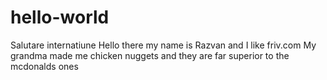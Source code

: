 # hello-world
Salutare internatiune
Hello there my name is Razvan and I like friv.com
My grandma made me chicken nuggets and they are far superior to the mcdonalds ones

